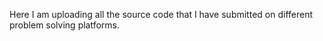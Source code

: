 Here I am uploading all the source code that I have submitted on different problem solving platforms.
